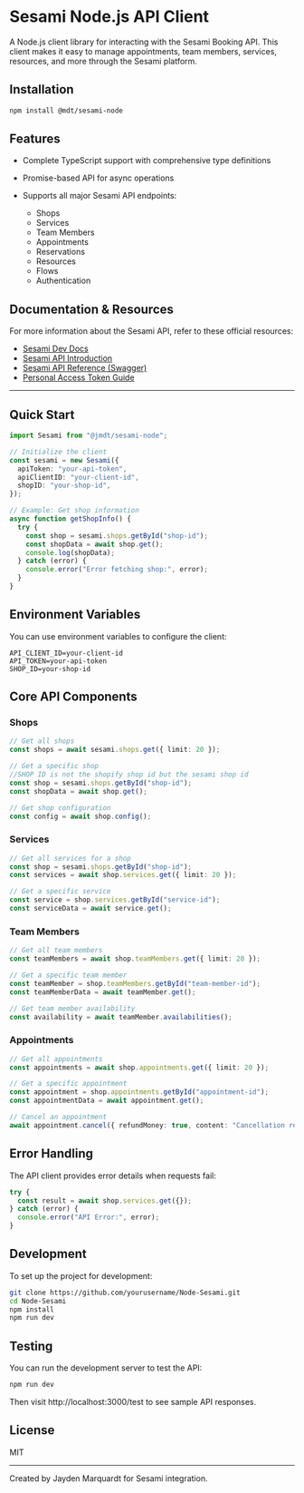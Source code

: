 # Sesami Node.js API Client

A Node.js client library for interacting with the Sesami Booking API. This client makes it easy to manage appointments, team members, services, resources, and more through the Sesami platform.

## Installation

```bash
npm install @mdt/sesami-node
```

## Features

- Complete TypeScript support with comprehensive type definitions
- Promise-based API for async operations
- Supports all major Sesami API endpoints:

  - Shops
  - Services
  - Team Members
  - Appointments
  - Reservations
  - Resources
  - Flows
  - Authentication

## Documentation & Resources

For more information about the Sesami API, refer to these official resources:

- [Sesami Dev Docs](https://sesami.dev/docs)
- [Sesami API Introduction](https://sesami.dev/docs/sesami-api/intro/)
- [Sesami API Reference (Swagger)](https://api.sesami.co/swagger)
- [Personal Access Token Guide](https://sesami.dev/docs/sesami-api/personal-access-token/)

---

## Quick Start

```typescript
import Sesami from "@jmdt/sesami-node";

// Initialize the client
const sesami = new Sesami({
  apiToken: "your-api-token",
  apiClientID: "your-client-id",
  shopID: "your-shop-id",
});

// Example: Get shop information
async function getShopInfo() {
  try {
    const shop = sesami.shops.getById("shop-id");
    const shopData = await shop.get();
    console.log(shopData);
  } catch (error) {
    console.error("Error fetching shop:", error);
  }
}
```

## Environment Variables

You can use environment variables to configure the client:

```
API_CLIENT_ID=your-client-id
API_TOKEN=your-api-token
SHOP_ID=your-shop-id
```

## Core API Components

### Shops

```typescript
// Get all shops
const shops = await sesami.shops.get({ limit: 20 });

// Get a specific shop
//SHOP ID is not the shopify shop id but the sesami shop id
const shop = sesami.shops.getById("shop-id");
const shopData = await shop.get();

// Get shop configuration
const config = await shop.config();
```

### Services

```typescript
// Get all services for a shop
const shop = sesami.shops.getById("shop-id");
const services = await shop.services.get({ limit: 20 });

// Get a specific service
const service = shop.services.getById("service-id");
const serviceData = await service.get();
```

### Team Members

```typescript
// Get all team members
const teamMembers = await shop.teamMembers.get({ limit: 20 });

// Get a specific team member
const teamMember = shop.teamMembers.getById("team-member-id");
const teamMemberData = await teamMember.get();

// Get team member availability
const availability = await teamMember.availabilities();
```

### Appointments

```typescript
// Get all appointments
const appointments = await shop.appointments.get({ limit: 20 });

// Get a specific appointment
const appointment = shop.appointments.getById("appointment-id");
const appointmentData = await appointment.get();

// Cancel an appointment
await appointment.cancel({ refundMoney: true, content: "Cancellation reason" });
```

## Error Handling

The API client provides error details when requests fail:

```typescript
try {
  const result = await shop.services.get({});
} catch (error) {
  console.error("API Error:", error);
}
```

## Development

To set up the project for development:

```bash
git clone https://github.com/yourusername/Node-Sesami.git
cd Node-Sesami
npm install
npm run dev
```

## Testing

You can run the development server to test the API:

```bash
npm run dev
```

Then visit http://localhost:3000/test to see sample API responses.

## License

MIT

---

Created by Jayden Marquardt for Sesami integration.
